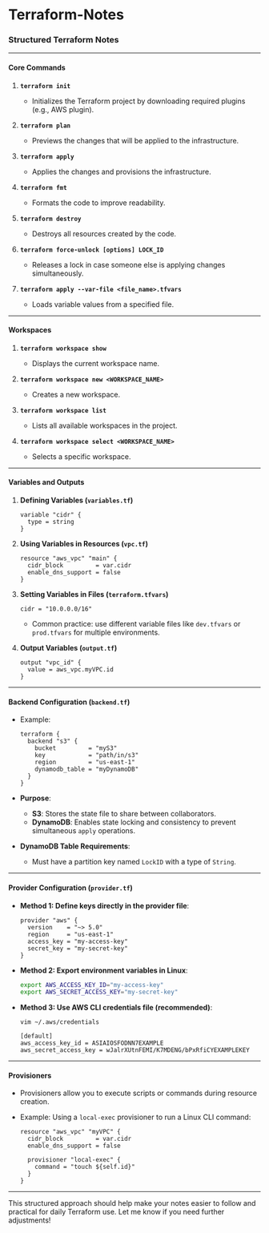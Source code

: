 # Terraform-Notes
### **Structured Terraform Notes**

---

#### **Core Commands**
1. **`terraform init`**  
   - Initializes the Terraform project by downloading required plugins (e.g., AWS plugin).

2. **`terraform plan`**  
   - Previews the changes that will be applied to the infrastructure.

3. **`terraform apply`**  
   - Applies the changes and provisions the infrastructure.

4. **`terraform fmt`**  
   - Formats the code to improve readability.

5. **`terraform destroy`**  
   - Destroys all resources created by the code.

6. **`terraform force-unlock [options] LOCK_ID`**  
   - Releases a lock in case someone else is applying changes simultaneously.

7. **`terraform apply --var-file <file_name>.tfvars`**  
   - Loads variable values from a specified file.

---

#### **Workspaces**
1. **`terraform workspace show`**  
   - Displays the current workspace name.

2. **`terraform workspace new <WORKSPACE_NAME>`**  
   - Creates a new workspace.

3. **`terraform workspace list`**  
   - Lists all available workspaces in the project.

4. **`terraform workspace select <WORKSPACE_NAME>`**  
   - Selects a specific workspace.

---

#### **Variables and Outputs**
1. **Defining Variables (`variables.tf`)**
   ```hcl
   variable "cidr" {
     type = string
   }
   ```

2. **Using Variables in Resources (`vpc.tf`)**
   ```hcl
   resource "aws_vpc" "main" {
     cidr_block         = var.cidr
     enable_dns_support = false
   }
   ```

3. **Setting Variables in Files (`terraform.tfvars`)**
   ```hcl
   cidr = "10.0.0.0/16"
   ```
   - Common practice: use different variable files like `dev.tfvars` or `prod.tfvars` for multiple environments.

4. **Output Variables (`output.tf`)**
   ```hcl
   output "vpc_id" {
     value = aws_vpc.myVPC.id
   }
   ```

---

#### **Backend Configuration (`backend.tf`)**
- Example:
  ```hcl
  terraform {
    backend "s3" {
      bucket         = "myS3"
      key            = "path/in/s3"
      region         = "us-east-1"
      dynamodb_table = "myDynamoDB"
    }
  }
  ```

- **Purpose**:  
  - **S3**: Stores the state file to share between collaborators.  
  - **DynamoDB**: Enables state locking and consistency to prevent simultaneous `apply` operations.

- **DynamoDB Table Requirements**:
  - Must have a partition key named `LockID` with a type of `String`.

---

#### **Provider Configuration (`provider.tf`)**
- **Method 1: Define keys directly in the provider file**:
  ```hcl
  provider "aws" {
    version    = "~> 5.0"
    region     = "us-east-1"
    access_key = "my-access-key"
    secret_key = "my-secret-key"
  }
  ```

- **Method 2: Export environment variables in Linux**:
  ```bash
  export AWS_ACCESS_KEY_ID="my-access-key"
  export AWS_SECRET_ACCESS_KEY="my-secret-key"
  ```

- **Method 3: Use AWS CLI credentials file (recommended)**:
  ```plaintext
  vim ~/.aws/credentials

  [default]
  aws_access_key_id = ASIAIOSFODNN7EXAMPLE
  aws_secret_access_key = wJalrXUtnFEMI/K7MDENG/bPxRfiCYEXAMPLEKEY
  ```

---

#### **Provisioners**
- Provisioners allow you to execute scripts or commands during resource creation.

- Example: Using a `local-exec` provisioner to run a Linux CLI command:
  ```hcl
  resource "aws_vpc" "myVPC" {
    cidr_block         = var.cidr
    enable_dns_support = false

    provisioner "local-exec" {
      command = "touch ${self.id}"
    }
  }
  ```

---

This structured approach should help make your notes easier to follow and practical for daily Terraform use. Let me know if you need further adjustments!
